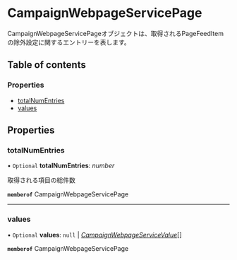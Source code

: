 # CampaignWebpageServicePage


<div lang=\"ja\">CampaignWebpageServicePageオブジェクトは、取得されるPageFeedItemの除外設定に関するエントリーを表します。</div> 

## Table of contents

### Properties

- [totalNumEntries](campaignwebpageservicepage.md#totalnumentries)
- [values](campaignwebpageservicepage.md#values)

## Properties

### totalNumEntries

• `Optional` **totalNumEntries**: *number*

<div lang=\"ja\">取得される項目の総件数</div> 

**`memberof`** CampaignWebpageServicePage

___

### values

• `Optional` **values**: ``null`` \| [*CampaignWebpageServiceValue*](campaignwebpageservicevalue.md)[]

**`memberof`** CampaignWebpageServicePage
